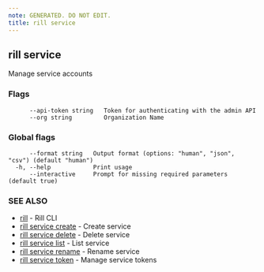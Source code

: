 ```yaml
---
note: GENERATED. DO NOT EDIT.
title: rill service
---
```

## rill service

Manage service accounts

### Flags

```
      --api-token string   Token for authenticating with the admin API
      --org string         Organization Name
```

### Global flags

```
      --format string   Output format (options: "human", "json", "csv") (default "human")
  -h, --help            Print usage
      --interactive     Prompt for missing required parameters (default true)
```

### SEE ALSO

* [rill](../cli.md)	 - Rill CLI
* [rill service create](create.md)	 - Create service
* [rill service delete](delete.md)	 - Delete service
* [rill service list](list.md)	 - List service
* [rill service rename](rename.md)	 - Rename service
* [rill service token](token/token.md)	 - Manage service tokens

